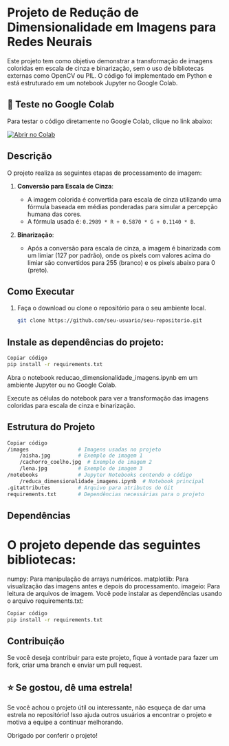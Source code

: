 # Projeto de Redução de Dimensionalidade em Imagens para Redes Neurais

Este projeto tem como objetivo demonstrar a transformação de imagens coloridas em escala de cinza e binarização, sem o uso de bibliotecas externas como OpenCV ou PIL. O código foi implementado em Python e está estruturado em um notebook Jupyter no Google Colab.

## 🚀 Teste no Google Colab

Para testar o código diretamente no Google Colab, clique no link abaixo:

[![Abrir no Colab](https://colab.research.google.com/assets/colab-badge.svg)](https://github.com/eunafita/reducao-dimensionalidade-imagens/blob/main/notebooks/reducao_dimensionalidade_imagens.ipynb)

## Descrição

O projeto realiza as seguintes etapas de processamento de imagem:

1. **Conversão para Escala de Cinza**:
   - A imagem colorida é convertida para escala de cinza utilizando uma fórmula baseada em médias ponderadas para simular a percepção humana das cores. 
   - A fórmula usada é: `0.2989 * R + 0.5870 * G + 0.1140 * B`.

2. **Binarização**:
   - Após a conversão para escala de cinza, a imagem é binarizada com um limiar (127 por padrão), onde os pixels com valores acima do limiar são convertidos para 255 (branco) e os pixels abaixo para 0 (preto).

## Como Executar

1. Faça o download ou clone o repositório para o seu ambiente local.
   
   ```bash
   git clone https://github.com/seu-usuario/seu-repositorio.git
   ```
   
## Instale as dependências do projeto:

```bash
Copiar código
pip install -r requirements.txt
```
Abra o notebook reducao_dimensionalidade_imagens.ipynb em um ambiente Jupyter ou no Google Colab.

Execute as células do notebook para ver a transformação das imagens coloridas para escala de cinza e binarização.

## Estrutura do Projeto

```bash
Copiar código
/images                # Imagens usadas no projeto
    /aisha.jpg         # Exemplo de imagem 1
    /cachorro_coelho.jpg  # Exemplo de imagem 2
    /lena.jpg          # Exemplo de imagem 3
/notebooks             # Jupyter Notebooks contendo o código
    /reduca_dimensionalidade_imagens.ipynb  # Notebook principal
.gitattributes         # Arquivo para atributos do Git
requirements.txt       # Dependências necessárias para o projeto
```
## Dependências

# O projeto depende das seguintes bibliotecas:

numpy: Para manipulação de arrays numéricos.
matplotlib: Para visualização das imagens antes e depois do processamento.
imageio: Para leitura de arquivos de imagem.
Você pode instalar as dependências usando o arquivo requirements.txt:

```bash
Copiar código
pip install -r requirements.txt
```

## Contribuição

Se você deseja contribuir para este projeto, fique à vontade para fazer um fork, criar uma branch e enviar um pull request.

## ⭐️ Se gostou, dê uma estrela!

Se você achou o projeto útil ou interessante, não esqueça de dar uma estrela no repositório! Isso ajuda outros usuários a encontrar o projeto e motiva a equipe a continuar melhorando. 

Obrigado por conferir o projeto!
